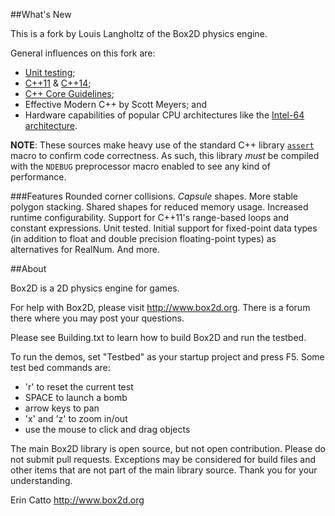 ##What's New

This is a fork by Louis Langholtz of the Box2D physics engine.

General influences on this fork are:
- [Unit testing](https://en.wikipedia.org/wiki/Unit_testing);
- [C++11](https://en.wikipedia.org/wiki/C%2B%2B11) & [C++14](https://en.wikipedia.org/wiki/C%2B%2B14);
- [C++ Core Guidelines](https://github.com/isocpp/CppCoreGuidelines/blob/master/CppCoreGuidelines.md);
- Effective Modern C++ by Scott Meyers; and
- Hardware capabilities of popular CPU architectures like the
  [Intel-64 architecture](http://www.intel.com/content/dam/www/public/us/en/documents/manuals/64-ia-32-architectures-software-developer-manual-325462.pdf).
 
**NOTE**: These sources make heavy use of the standard C++ library [`assert`](http://en.cppreference.com/w/cpp/error/assert) macro to confirm code correctness.
As such, this library *must* be compiled with the `NDEBUG` preprocessor macro enabled
to see any kind of performance.

###Features
Rounded corner collisions.
*Capsule* shapes.
More stable polygon stacking.
Shared shapes for reduced memory usage.
Increased runtime configurability.
Support for C++11's range-based loops and constant expressions.
Unit tested.
Initial support for fixed-point data types (in addition to float and double precision floating-point types)
as alternatives for RealNum.
And more.

##About

Box2D is a 2D physics engine for games.

For help with Box2D, please visit http://www.box2d.org. There is a forum there where you may post your questions.

Please see Building.txt to learn how to build Box2D and run the testbed.

To run the demos, set "Testbed" as your startup project and press F5. Some test bed commands are:
- 'r' to reset the current test
- SPACE to launch a bomb
- arrow keys to pan
- 'x' and 'z' to zoom in/out
- use the mouse to click and drag objects

The main Box2D library is open source, but not open contribution. Please do not submit pull requests. Exceptions may be considered for build files and other items that are not part of the main library source. Thank you for your understanding.

Erin Catto
http://www.box2d.org

